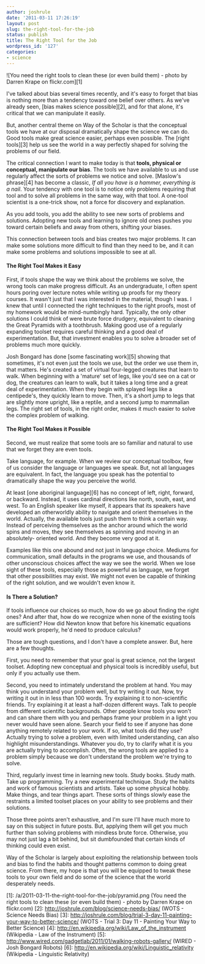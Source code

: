 ```yaml
---
author: joshrule
date: '2011-03-11 17:26:19'
layout: post
slug: the-right-tool-for-the-job
status: publish
title: The Right Tool for the Job
wordpress_id: '127'
categories:
- science
---
```


![You need the right tools to clean these (or even build them) - photo by
Darren Krape on flickr.com][1]

I've talked about bias several times recently, and it's easy to forget that
bias is nothing more than a tendency toward one belief over others. As we've
already seen, [bias makes science possible][2], and for that alone, it's
critical that we can manipulate it easily.

But, another central theme on Way of the Scholar is that the conceptual tools
we have at our disposal dramatically shape the science we can do. Good tools
make great science easier, perhaps even possible. The [right tools][3] help us
see the world in a way perfectly shaped for solving the problems of our field.

The critical connection I want to make today is that **tools, physical or
conceptual, manipulate our bias**. The tools we have available to us and use
regularly affect the sorts of problems we notice and solve. [Maslow's
phrase][4] has become a classic, _If all you have is a hammer, everything is a
nail_. Your tendency with one tool is to notice only problems requiring that
tool and to solve all problems in the same way, with that tool. A one-tool
scientist is a one-trick show, not a force for discovery and explanation.

As you add tools, you add the ability to see new sorts of problems and
solutions. Adopting new tools and learning to ignore old ones pushes you
toward certain beliefs and away from others, shifting your biases.

This connection between tools and bias creates two major problems. It can make
some solutions more difficult to find than they need to be, and it can make
some problems and solutions impossible to see at all.

#### The Right Tool Makes it Easy

First, if tools shape the way we think about the problems we solve, the wrong
tools can make progress difficult. As an undergraduate, I often spent hours
poring over lecture notes while writing up proofs for my theory courses. It
wasn't just that I was interested in the material, though I was. I knew that
until I connected the right techniques to the right proofs, most of my
homework would be mind-numbingly hard. Typically, the only other solutions I
could think of were brute force drudgery, equivalent to cleaning the Great
Pyramids with a toothbrush. Making good use of a regularly expanding toolset
requires careful thinking and a good deal of experimentation. But, that
investment enables you to solve a broader set of problems much more quickly.

Josh Bongard has done [some fascinating work][5] showing that sometimes, it's
not even just the tools we use, but the order we use them in, that matters.
He's created a set of virtual four-legged creatures that learn to walk. When
beginning with a 'mature' set of legs, like you'd see on a cat or dog, the
creatures can learn to walk, but it takes a long time and a great deal of
experimentation. When they begin with splayed legs like a centipede's, they
quickly learn to move. Then, it's a short jump to legs that are slightly more
upright, like a reptile, and a second jump to mammalian legs. The right set of
tools, in the right order, makes it much easier to solve the complex problem
of walking.

#### The Right Tool Makes it Possible

Second, we must realize that some tools are so familiar and natural to use
that we forget they are even tools.

Take language, for example. When we review our conceptual toolbox, few of us
consider the language or languages we speak. But, not all languages are
equivalent. In fact, the language you speak has the potential to dramatically
shape the way you perceive the world.

At least [one aboriginal language][6] has no concept of left, right, forward,
or backward. Instead, it uses cardinal directions like north, south, east, and
west. To an English speaker like myself, it appears that its speakers have
developed an otherworldly ability to navigate and orient themselves in the
world. Actually, the available tools just push them to think a certain way.
Instead of perceiving themselves as the anchor around which the world spins
and moves, they see themselves as spinning and moving in an absolutely-
oriented world. And they become very good at it.

Examples like this one abound and not just in language choice. Mediums for
communication, small defaults in the programs we use, and thousands of other
unconscious choices affect the way we see the world. When we lose sight of
these tools, especially those as powerful as language, we forget that other
possibilities may exist. We might not even be capable of thinking of the right
solution, and we wouldn't even know it.

#### Is There a Solution?

If tools influence our choices so much, how do we go about finding the right
ones? And after that, how do we recognize when none of the existing tools are
sufficient? How did Newton know that before his kinematic equations would work
properly, he'd need to produce calculus?

Those are tough questions, and I don't have a complete answer. But, here are a
few thoughts.

First, you need to remember that your goal is great science, not the largest
toolset. Adopting new conceptual and physical tools is incredibly useful, but
only if you actually use them.

Second, you need to intimately understand the problem at hand. You may think
you understand your problem well, but try writing it out. Now, try writing it
out in in less than 100 words. Try explaining it to non-scientific friends.
Try explaining it at least a half-dozen different ways. Talk to people from
different scientific backgrounds. Other people know tools you won't and can
share them with you and perhaps frame your problem in a light you never would
have seen alone. Search your field to see if anyone has done anything remotely
related to your work. If so, what tools did they use? Actually trying to solve
a problem, even with limited understanding, can also highlight
misunderstandings. Whatever you do, try to clarify what it is you are actually
trying to accomplish. Often, the wrong tools are applied to a problem simply
because we don't understand the problem we're trying to solve.

Third, regularly invest time in learning new tools. Study books. Study math.
Take up programming. Try a new experimental technique. Study the habits and
work of famous scientists and artists. Take up some physical hobby. Make
things, and tear things apart. These sorts of things slowly ease the
restraints a limited toolset places on your ability to see problems and their
solutions.

Those three points aren't exhaustive, and I'm sure I'll have much more to say
on this subject in future posts. But, applying them will get you much further
than solving problems with mindless brute force. Otherwise, you may not just
lag a bit behind, but sit dumbfounded that certain kinds of thinking could
even exist.

Way of the Scholar is largely about exploiting the relationship between tools
and bias to find the habits and thought patterns common to doing great
science. From there, my hope is that you will be equipped to tweak these tools
to your own field and do some of the science that the world desperately needs.

[1]: /a/2011-03-11-the-right-tool-for-the-job/pyramid.png (You need the right tools to clean these (or even build them) - photo by Darren Krape on flickr.com)
[2]: http://joshrule.com/blog/science-needs-bias/ (WOTS - Science Needs Bias)
[3]: http://joshrule.com/blog/trial-3-day-11-painting-your-way-to-better-science/ (WOTS - Trial 3: Day 11 - Painting Your Way to Better Science)
[4]: http://en.wikipedia.org/wiki/Law_of_the_instrument (Wikipedia - Law of the Instrument)
[5]: http://www.wired.com/gadgetlab/2011/01/walking-robots-gallery/ (WIRED - Josh Bongard Robots)
[6]: http://en.wikipedia.org/wiki/Linguistic_relativity (Wikipedia - Linguistic Relativity)
